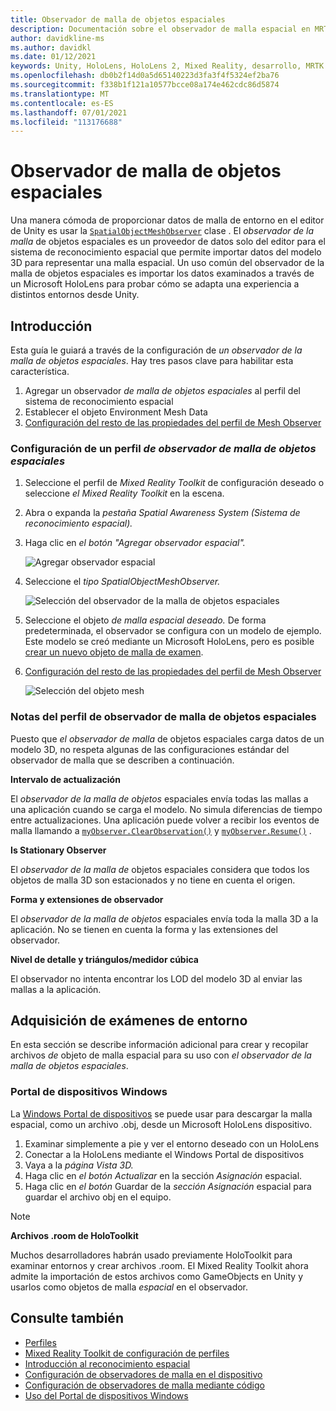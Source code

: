 ```yaml
---
title: Observador de malla de objetos espaciales
description: Documentación sobre el observador de malla espacial en MRTK
author: davidkline-ms
ms.author: davidkl
ms.date: 01/12/2021
keywords: Unity, HoloLens, HoloLens 2, Mixed Reality, desarrollo, MRTK
ms.openlocfilehash: db0b2f14d0a5d65140223d3fa3f4f5324ef2ba76
ms.sourcegitcommit: f338b1f121a10577bcce08a174e462cdc86d5874
ms.translationtype: MT
ms.contentlocale: es-ES
ms.lasthandoff: 07/01/2021
ms.locfileid: "113176688"
---
```

# <a name="spatial-object-mesh-observer"></a>Observador de malla de objetos espaciales

Una manera cómoda de proporcionar datos de malla de entorno en el editor de Unity es usar la [`SpatialObjectMeshObserver`](xref:Microsoft.MixedReality.Toolkit.SpatialObjectMeshObserver.SpatialObjectMeshObserver) clase . El *observador de la malla* de objetos [](spatial-awareness-getting-started.md) espaciales es un proveedor de datos solo del editor para el sistema de reconocimiento espacial que permite importar datos del modelo 3D para representar una malla espacial. Un uso común  del observador de la malla de objetos espaciales es importar los datos examinados a través de un Microsoft HoloLens para probar cómo se adapta una experiencia a distintos entornos desde Unity.

## <a name="getting-started"></a>Introducción

Esta guía le guiará a través de la configuración de *un observador de la malla de objetos espaciales*. Hay tres pasos clave para habilitar esta característica.

1. Agregar un observador *de malla de objetos espaciales* al perfil del sistema de reconocimiento espacial
1. Establecer el objeto Environment Mesh Data
1. [Configuración del resto de las propiedades del perfil de Mesh Observer](configuring-spatial-awareness-mesh-observer.md)

### <a name="set-up-a-spatial-object-mesh-observer-profile"></a>Configuración de un perfil *de observador de malla de objetos espaciales*

1. Seleccione el perfil de *Mixed Reality Toolkit* de configuración deseado o seleccione *el Mixed Reality Toolkit* en la escena.
1. Abra o expanda la *pestaña Spatial Awareness System (Sistema de reconocimiento espacial).*
1. Haga clic en *el botón "Agregar observador espacial".*

    ![Agregar observador espacial](../images/spatial-awareness/AddObserver.png)

1. Seleccione el *tipo SpatialObjectMeshObserver.*

    ![Selección del observador de la malla de objetos espaciales](../images/spatial-awareness/SelectObjectObserver.png)

1. Seleccione el objeto *de malla espacial deseado.* De forma predeterminada, el observador se configura con un modelo de ejemplo. Este modelo se creó mediante un Microsoft HoloLens, pero es posible [crear un nuevo objeto de malla de examen](#acquiring-environment-scans).
1. [Configuración del resto de las propiedades del perfil de Mesh Observer](configuring-spatial-awareness-mesh-observer.md)

    ![Selección del objeto mesh](../images/spatial-awareness/ObjectObserverProfile.png)

### <a name="spatial-object-mesh-observer-profile-notes"></a>Notas del perfil de observador de malla de objetos espaciales

Puesto que *el observador de malla* de objetos espaciales carga datos de un modelo 3D, no respeta algunas de las configuraciones estándar del observador de malla que se describen a continuación.

**Intervalo de actualización**

El  *observador de la malla de objetos* espaciales envía todas las mallas a una aplicación cuando se carga el modelo. No simula diferencias de tiempo entre actualizaciones. Una aplicación puede volver a recibir los eventos de malla llamando a [`myObserver.ClearObservation()`](xref:Microsoft.MixedReality.Toolkit.SpatialAwareness.IMixedRealitySpatialAwarenessObserver.ClearObservations) y [`myObserver.Resume()`](xref:Microsoft.MixedReality.Toolkit.SpatialAwareness.IMixedRealitySpatialAwarenessObserver.Resume) .

**Is Stationary Observer**

El *observador de la malla de* objetos espaciales considera que todos los objetos de malla 3D son estacionados y no tiene en cuenta el origen.

**Forma y extensiones de observador**

El  *observador de la malla de objetos* espaciales envía toda la malla 3D a la aplicación. No se tienen en cuenta la forma y las extensiones del observador.

**Nivel de detalle y triángulos/medidor cúbica**

El observador no intenta encontrar los LOD del modelo 3D al enviar las mallas a la aplicación.

## <a name="acquiring-environment-scans"></a>Adquisición de exámenes de entorno

En esta sección se describe información adicional para crear y recopilar archivos *de* objeto de malla espacial para su uso con *el observador de la malla de objetos espaciales*.

### <a name="windows-device-portal"></a>Portal de dispositivos Windows

La [Windows Portal de dispositivos](/windows/mixed-reality/using-the-windows-device-portal) se puede usar para descargar la malla espacial, como un archivo .obj, desde un Microsoft HoloLens dispositivo.

1. Examinar simplemente a pie y ver el entorno deseado con un HoloLens
1. Conectar a la HoloLens mediante el Windows Portal de dispositivos
1. Vaya a la *página Vista 3D.*
1. Haga clic en *el botón Actualizar* en la sección *Asignación* espacial.
1. Haga clic en *el botón* Guardar de la *sección Asignación* espacial para guardar el archivo obj en el equipo.

> [!NOTE]
> **Archivos .room de HoloToolkit**
>
> Muchos desarrolladores habrán usado previamente HoloToolkit para examinar entornos y crear archivos .room. El Mixed Reality Toolkit ahora admite la importación de estos archivos como GameObjects en Unity y usarlos como objetos de malla *espacial* en el observador.

## <a name="see-also"></a>Consulte también

- [Perfiles](../profiles/profiles.md)
- [Mixed Reality Toolkit de configuración de perfiles](../../configuration/mixed-reality-configuration-guide.md)
- [Introducción al reconocimiento espacial](spatial-awareness-getting-started.md)
- [Configuración de observadores de malla en el dispositivo](configuring-spatial-awareness-mesh-observer.md)
- [Configuración de observadores de malla mediante código](usage-guide.md)
- [Uso del Portal de dispositivos Windows](/windows/mixed-reality/using-the-windows-device-portal)
